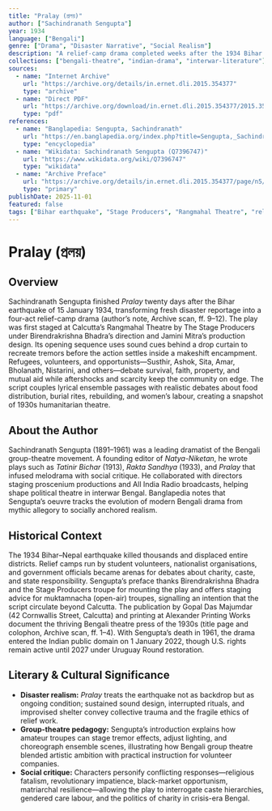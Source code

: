 ```yaml
---
title: "Pralay (প্রলয়)"
author: ["Sachindranath Sengupta"]
year: 1934
language: ["Bengali"]
genre: ["Drama", "Disaster Narrative", "Social Realism"]
description: "A relief-camp drama completed weeks after the 1934 Bihar earthquake, dramatising refugees, volunteers, and social tensions that surface amid catastrophe."
collections: ["bengali-theatre", "indian-drama", "interwar-literature"]
sources:
  - name: "Internet Archive"
    url: "https://archive.org/details/in.ernet.dli.2015.354377"
    type: "archive"
  - name: "Direct PDF"
    url: "https://archive.org/download/in.ernet.dli.2015.354377/2015.354377.Pralay.pdf"
    type: "pdf"
references:
  - name: "Banglapedia: Sengupta, Sachindranath"
    url: "https://en.banglapedia.org/index.php?title=Sengupta,_Sachindranath"
    type: "encyclopedia"
  - name: "Wikidata: Sachindranath Sengupta (Q7396747)"
    url: "https://www.wikidata.org/wiki/Q7396747"
    type: "wikidata"
  - name: "Archive Preface"
    url: "https://archive.org/details/in.ernet.dli.2015.354377/page/n5/mode/1up"
    type: "primary"
publishDate: 2025-11-01
featured: false
tags: ["Bihar earthquake", "Stage Producers", "Rangmahal Theatre", "relief work", "Bengali modern drama"]
---
```


# Pralay (প্রলয়)

## Overview

Sachindranath Sengupta finished *Pralay* twenty days after the Bihar earthquake of 15 January 1934, transforming fresh disaster reportage into a four-act relief-camp drama (author’s note, Archive scan, ff. 9–12). The play was first staged at Calcutta’s Rangmahal Theatre by The Stage Producers under Birendrakrishna Bhadra’s direction and Jamini Mitra’s production design. Its opening sequence uses sound cues behind a drop curtain to recreate tremors before the action settles inside a makeshift encampment. Refugees, volunteers, and opportunists—Susthir, Ashok, Sita, Amar, Bholanath, Nistarini, and others—debate survival, faith, property, and mutual aid while aftershocks and scarcity keep the community on edge. The script couples lyrical ensemble passages with realistic debates about food distribution, burial rites, rebuilding, and women’s labour, creating a snapshot of 1930s humanitarian theatre.

## About the Author

Sachindranath Sengupta (1891–1961) was a leading dramatist of the Bengali group-theatre movement. A founding editor of *Natya-Niketan*, he wrote plays such as *Tatinir Bichar* (1913), *Rakta Sandhya* (1933), and *Pralay* that infused melodrama with social critique. He collaborated with directors staging proscenium productions and All India Radio broadcasts, helping shape political theatre in interwar Bengal. Banglapedia notes that Sengupta’s oeuvre tracks the evolution of modern Bengali drama from mythic allegory to socially anchored realism.

## Historical Context

The 1934 Bihar–Nepal earthquake killed thousands and displaced entire districts. Relief camps run by student volunteers, nationalist organisations, and government officials became arenas for debates about charity, caste, and state responsibility. Sengupta’s preface thanks Birendrakrishna Bhadra and the Stage Producers troupe for mounting the play and offers staging advice for muktamnacha (open-air) troupes, signalling an intention that the script circulate beyond Calcutta. The publication by Gopal Das Majumdar (42 Cornwallis Street, Calcutta) and printing at Alexander Printing Works document the thriving Bengali theatre press of the 1930s (title page and colophon, Archive scan, ff. 1–4). With Sengupta’s death in 1961, the drama entered the Indian public domain on 1 January 2022, though U.S. rights remain active until 2027 under Uruguay Round restoration.

## Literary & Cultural Significance

- **Disaster realism:** *Pralay* treats the earthquake not as backdrop but as ongoing condition; sustained sound design, interrupted rituals, and improvised shelter convey collective trauma and the fragile ethics of relief work.
- **Group-theatre pedagogy:** Sengupta’s introduction explains how amateur troupes can stage tremor effects, adjust lighting, and choreograph ensemble scenes, illustrating how Bengali group theatre blended artistic ambition with practical instruction for volunteer companies.
- **Social critique:** Characters personify conflicting responses—religious fatalism, revolutionary impatience, black-market opportunism, matriarchal resilience—allowing the play to interrogate caste hierarchies, gendered care labour, and the politics of charity in crisis-era Bengal.
